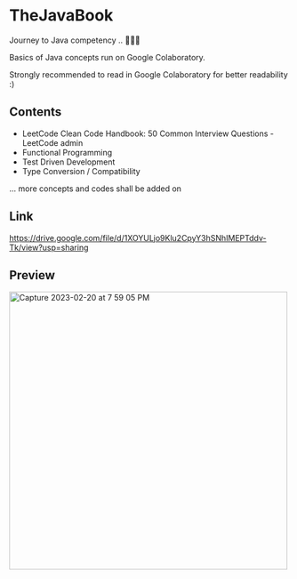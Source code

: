 # TheJavaBook
 
 Journey to Java competency .. 👨🏻‍💻
 
 Basics of Java concepts run on Google Colaboratory.

 Strongly recommended to read in Google Colaboratory for better readability :) 
 

## Contents
- LeetCode Clean Code Handbook: 50 Common Interview Questions - LeetCode admin 
- Functional Programming 
- Test Driven Development
- Type Conversion / Compatibility

... more concepts and codes shall be added on 

## Link 
https://drive.google.com/file/d/1XOYULjo9Klu2CpyY3hSNhIMEPTddv-Tk/view?usp=sharing

## Preview 
<img width="500" alt="Capture 2023-02-20 at 7 59 05 PM" src="https://user-images.githubusercontent.com/96886982/220221876-03e8a561-d667-41aa-b76b-990b1f354913.png">
